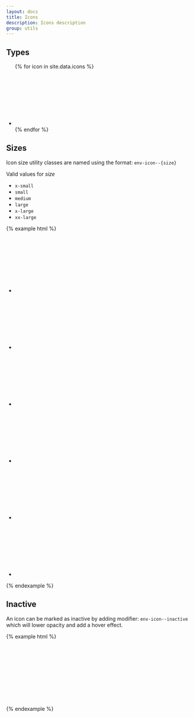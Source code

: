 ```yaml
---
layout: docs
title: Icons
description: Icons description
group: utils
---
```


## Types ##

<div class="icons-demo">
   <ul class="env-list env-list--horizontal--fixed env-list--horizontal--fixed--6">
      {% for icon in site.data.icons %}
      <li class="env-list__item" title="env{{ icon.className }}">
         <svg class="env-icon">
            <use xlink:href="{{ site.baseurl }}/assets/envision/envision-icons.svg#{{ icon.className }}"></use>
         </svg>
      </li>
      {% endfor %}
   </ul>
</div>

## Sizes ##

Icon size utility classes are named using the format: `env-icon--{size}`

Valid values for _size_
* `x-small`
* `small`
* `medium`
* `large`
* `x-large`
* `xx-large`

{% example html %}

<div class="icons-demo">
   <ul class="env-list env-list--horizontal">
      <li class="env-list__item">
         <svg class="env-icon env-icon--x-small">
            <use xlink:href="{{ site.baseurl }}/assets/envision/envision-icons.svg#icon-user"></use>
         </svg>
      </li>
      <li class="env-list__item">
         <svg class="env-icon env-icon--small">
            <use xlink:href="{{ site.baseurl }}/assets/envision/envision-icons.svg#icon-user"></use>
         </svg>
      </li>
      <li class="env-list__item">
         <svg class="env-icon env-icon--medium">
            <use xlink:href="{{ site.baseurl }}/assets/envision/envision-icons.svg#icon-user"></use>
         </svg>
      </li>
      <li class="env-list__item">
         <svg class="env-icon env-icon--large">
            <use xlink:href="{{ site.baseurl }}/assets/envision/envision-icons.svg#icon-user"></use>
         </svg>
      </li>
      <li class="env-list__item">
         <svg class="env-icon env-icon--x-large">
            <use xlink:href="{{ site.baseurl }}/assets/envision/envision-icons.svg#icon-user"></use>
         </svg>
      </li>
      <li class="env-list__item">
         <svg class="env-icon env-icon--xx-large">
            <use xlink:href="{{ site.baseurl }}/assets/envision/envision-icons.svg#icon-user"></use>
         </svg>
      </li>
   </ul>
</div>

{% endexample %}

## Inactive ##

An icon can be marked as inactive by adding modifier: `env-icon--inactive` which will lower opacity and add a hover effect.

{% example html %}

<div class="sv-d--flex sv-justify-content--center">
   <svg class="env-icon env-icon--xx-large env-icon--inactive">
      <use xlink:href="{{ site.baseurl }}/assets/envision/envision-icons.svg#icon-user"></use>
   </svg>
</div>

{% endexample %}
